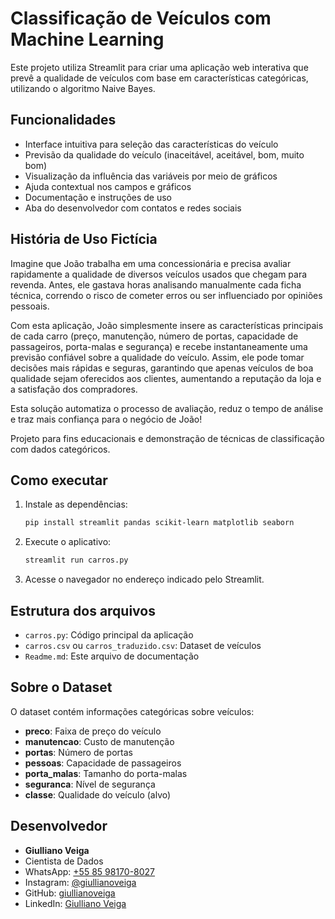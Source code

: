 # Classificação de Veículos com Machine Learning

Este projeto utiliza Streamlit para criar uma aplicação web interativa que prevê a qualidade de veículos com base em características categóricas, utilizando o algoritmo Naive Bayes.

## Funcionalidades

- Interface intuitiva para seleção das características do veículo
- Previsão da qualidade do veículo (inaceitável, aceitável, bom, muito bom)
- Visualização da influência das variáveis por meio de gráficos
- Ajuda contextual nos campos e gráficos
- Documentação e instruções de uso
- Aba do desenvolvedor com contatos e redes sociais

## História de Uso Fictícia

Imagine que João trabalha em uma concessionária e precisa avaliar rapidamente a qualidade de diversos veículos usados que chegam para revenda. Antes, ele gastava horas analisando manualmente cada ficha técnica, correndo o risco de cometer erros ou ser influenciado por opiniões pessoais.

Com esta aplicação, João simplesmente insere as características principais de cada carro (preço, manutenção, número de portas, capacidade de passageiros, porta-malas e segurança) e recebe instantaneamente uma previsão confiável sobre a qualidade do veículo. Assim, ele pode tomar decisões mais rápidas e seguras, garantindo que apenas veículos de boa qualidade sejam oferecidos aos clientes, aumentando a reputação da loja e a satisfação dos compradores.

Esta solução automatiza o processo de avaliação, reduz o tempo de análise e traz mais confiança para o negócio de João!

Projeto para fins educacionais e demonstração de técnicas de classificação com dados categóricos.

## Como executar

1. Instale as dependências:
   ```bash
   pip install streamlit pandas scikit-learn matplotlib seaborn
   ```
2. Execute o aplicativo:
   ```bash
   streamlit run carros.py
   ```
3. Acesse o navegador no endereço indicado pelo Streamlit.

## Estrutura dos arquivos

- `carros.py`: Código principal da aplicação
- `carros.csv` ou `carros_traduzido.csv`: Dataset de veículos
- `Readme.md`: Este arquivo de documentação

## Sobre o Dataset

O dataset contém informações categóricas sobre veículos:

- **preco**: Faixa de preço do veículo
- **manutencao**: Custo de manutenção
- **portas**: Número de portas
- **pessoas**: Capacidade de passageiros
- **porta_malas**: Tamanho do porta-malas
- **seguranca**: Nível de segurança
- **classe**: Qualidade do veículo (alvo)

## Desenvolvedor

- **Giulliano Veiga**
- Cientista de Dados
- WhatsApp: [+55 85 98170-8027](https://wa.me/5585981708027)
- Instagram: [@giullianoveiga](https://instagram.com/giullianoveiga)
- GitHub: [giullianoveiga](https://github.com/giullianoveiga)
- LinkedIn: [Giulliano Veiga](https://www.linkedin.com/in/giulliano-veiga/)